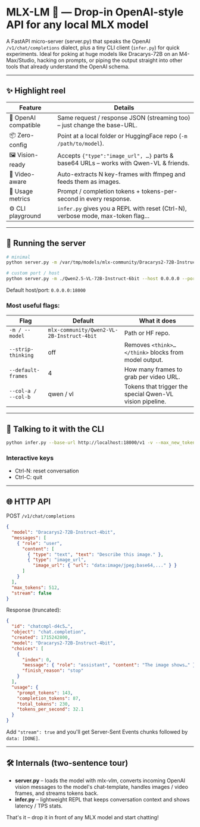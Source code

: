 # MLX-LM 🦙 — Drop-in OpenAI-style API for any local MLX model

A FastAPI micro-server (server.py) that speaks the OpenAI
`/v1/chat/completions` dialect, plus a tiny CLI client
(`infer.py`) for quick experiments.
Ideal for poking at huge models like Dracarys-72B on an
M4-Max/Studio, hacking on prompts, or piping the output straight into
other tools that already understand the OpenAI schema.

---

## ✨ Highlight reel

| Feature | Details |
|---------|---------|
| 🔌 OpenAI compatible | Same request / response JSON (streaming too) – just change the base-URL. |
| 📦 Zero-config | Point at a local folder or HuggingFace repo (`-m /path/to/model`). |
| 🖼️ Vision-ready | Accepts `{"type":"image_url", …}` parts & base64 URLs – works with Qwen-VL & friends. |
| 🎥 Video-aware | Auto-extracts N key-frames with ffmpeg and feeds them as images. |
| 🧮 Usage metrics | Prompt / completion tokens + tokens-per-second in every response. |
| ⚙️ CLI playground | `infer.py` gives you a REPL with reset (Ctrl-N), verbose mode, max-token flag… |

---

## 🚀 Running the server

```bash
# minimal
python server.py -m /var/tmp/models/mlx-community/Dracarys2-72B-Instruct-4bit

# custom port / host
python server.py -m ./Qwen2.5-VL-72B-Instruct-6bit --host 0.0.0.0 --port 12345
```

Default host/port: `0.0.0.0:18000`

### Most useful flags:

| Flag | Default | What it does |
|------|---------|--------------|
| `-m / --model` | `mlx-community/Qwen2-VL-2B-Instruct-4bit` | Path or HF repo. |
| `--strip-thinking` | off | Removes `<think>…</think>` blocks from model output. |
| `--default-frames` | 4 | How many frames to grab per video URL. |
| `--col-a / --col-b` | qwen / vl | Tokens that trigger the special Qwen-VL vision pipeline. |

---

## 💬 Talking to it with the CLI

```bash
python infer.py --base-url http://localhost:18000/v1 -v --max_new_tokens 2048
```

### Interactive keys
- Ctrl-N: reset conversation
- Ctrl-C: quit

---

## 🌐 HTTP API

POST `/v1/chat/completions`

```json
{
  "model": "Dracarys2-72B-Instruct-4bit",
  "messages": [
    { "role": "user",
      "content": [
        { "type": "text", "text": "Describe this image." },
        { "type": "image_url",
          "image_url": { "url": "data:image/jpeg;base64,..." } }
      ]
    }
  ],
  "max_tokens": 512,
  "stream": false
}
```

Response (truncated):

```json
{
  "id": "chatcmpl-d4c5…",
  "object": "chat.completion",
  "created": 1715242800,
  "model": "Dracarys2-72B-Instruct-4bit",
  "choices": [
    {
      "index": 0,
      "message": { "role": "assistant", "content": "The image shows…" },
      "finish_reason": "stop"
    }
  ],
  "usage": {
    "prompt_tokens": 143,
    "completion_tokens": 87,
    "total_tokens": 230,
    "tokens_per_second": 32.1
  }
}
```

Add `"stream": true` and you'll get Server-Sent Events chunks followed by
`data: [DONE]`.

---

## 🛠️ Internals (two-sentence tour)

* **server.py** – loads the model with mlx-vlm, converts incoming
OpenAI vision messages to the model's chat-template, handles images /
video frames, and streams tokens back.
* **infer.py** – lightweight REPL that keeps conversation context and
shows latency / TPS stats.

That's it – drop it in front of any MLX model and start chatting!
